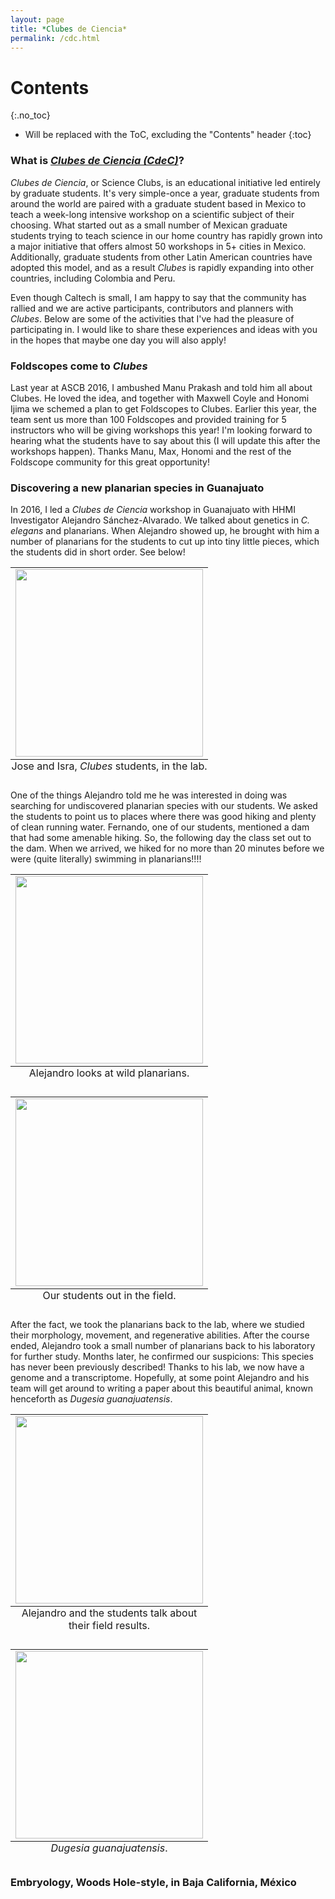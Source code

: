 ```yaml
---
layout: page
title: *Clubes de Ciencia*
permalink: /cdc.html
---
```


# Contents
{:.no_toc}

* Will be replaced with the ToC, excluding the "Contents" header
{:toc}



### What is [*Clubes de Ciencia (CdeC)*](https://www.clubesdeciencia.mx/)?

*Clubes de Ciencia*, or Science Clubs, is an educational initiative led entirely
by graduate students. It's very simple-once a year, graduate students from around
the world are paired with a graduate student based in Mexico to teach a week-long
intensive workshop on a scientific subject of their choosing. What started out
as a small number of Mexican graduate students trying to teach science in our
home country has rapidly grown into a major initiative that offers almost 50
workshops in 5+ cities in Mexico. Additionally, graduate students from other
Latin American countries have adopted this model, and as a result *Clubes* is
rapidly expanding into other countries, including Colombia and Peru.

Even though Caltech is small, I am happy to say that the community has rallied
and we are active participants, contributors and planners with *Clubes*. Below
are some of the activities that I've had the pleasure of participating in. I
would like to share these experiences and ideas with you in the hopes that maybe
one day you will also apply!

### Foldscopes come to *Clubes*
Last year at ASCB 2016, I ambushed Manu Prakash and told him all about Clubes.
He loved the idea, and together with Maxwell Coyle and Honomi Ijima we schemed
a plan to get Foldscopes to Clubes. Earlier this year, the team sent us more
than 100 Foldscopes and provided training for 5 instructors who will be giving
workshops this year! I'm looking forward to hearing what the students have to
say about this (I will update this after the workshops happen). Thanks Manu,
Max, Honomi and the rest of the Foldscope community for this great opportunity!

### Discovering a new planarian species in Guanajuato
In 2016, I led a *Clubes de Ciencia* workshop in Guanajuato with HHMI Investigator
Alejandro Sánchez-Alvarado. We talked about genetics in *C. elegans* and
planarians. When Alejandro showed up, he brought with him a number of planarians
for the students to cut up into tiny little pieces, which the students did in
short order. See below!
<!-- Place images in a captioned table below: -->
<table class="image">
<caption align="bottom">Jose and Isra, <I>Clubes</I> students, in the lab.</caption>
<tr><td><img id="photo_of_students" src="https://dangeles.github.io/images/clubes_estudiantes.jpg" width="300"></td></tr>
</table>

One of the things Alejandro told me he was interested in doing was searching for
undiscovered planarian species with our students. We asked the students to point
us to places where there was good hiking and plenty of clean running water.
Fernando, one of our students, mentioned a dam that had some amenable hiking.
So, the following day the class set out to the dam. When we arrived, we hiked
for no more than 20 minutes before we were (quite literally) swimming in
planarians!!!!

<table class="image">
<caption align="bottom">Alejandro looks at wild planarians.</caption>
<tr><td><img id="Alejandro examines wild planarians" src="https://dangeles.github.io/images/clubes_alex.jpg" width="300"></td></tr>
</table>

<table class="image">
<caption align="bottom">Our students out in the field.</caption>
<tr><td><img id="Students in the field!" src="https://dangeles.github.io/images/estudiantes_en_campo.jpg" width="300"></td></tr>
</table>

After the fact, we took the planarians back to the lab, where we studied their
morphology, movement, and regenerative abilities. After the course ended,
Alejandro took a small number of planarians back to his laboratory for further
study. Months later, he confirmed our suspicions: This species has never been
previously described! Thanks to his lab, we now have a genome and a transcriptome.
Hopefully, at some point Alejandro and his team will get around to writing a paper
about this beautiful animal, known henceforth as *Dugesia guanajuatensis*.

<table class="image">
<caption align="bottom">Alejandro and the students talk about their field results.</caption>
<tr><td><img id="Alejandro and the students talk" src="https://dangeles.github.io/images/clubes_alexyestudiantes.jpg" width="300"></td></tr>
</table>

<table class="image">
<caption align="bottom"><I>Dugesia guanajuatensis</I>.</caption>
<tr><td><img id="D. guanajuatensis!" src="https://dangeles.github.io/images/d_guanajuatensis.JPG" width="300"></td></tr>
</table>



### Embryology, Woods Hole-style, in Baja California, México
